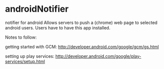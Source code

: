 androidNotifier
===============

notifier for android
Allows servers to push a (chrome) web page to selected android users.
Users have to have this app installed.


Notes to follow:

getting started with GCM:
http://developer.android.com/google/gcm/gs.html

setting up play services:
http://developer.android.com/google/play-services/setup.html

